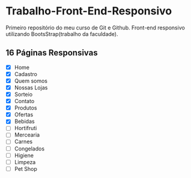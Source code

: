 # Trabalho-Front-End-Responsivo
 Primeiro repositório do meu curso de Git e Github. Front-end responsivo utilizando BootsStrap(trabalho da faculdade). 
## 16 Páginas Responsivas
- [x] Home
- [x] Cadastro
- [x] Quem somos
- [x] Nossas Lojas
- [x] Sorteio
- [x] Contato
- [x] Produtos
- [x] Ofertas
- [x] Bebidas
- [ ] Hortifruti
- [ ] Mercearia
- [ ] Carnes
- [ ] Congelados
- [ ] Higiene
- [ ] Limpeza
- [ ] Pet Shop
